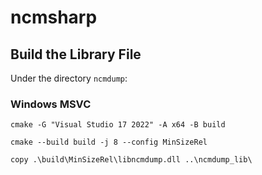 # ncmsharp

## Build the Library File

Under the directory `ncmdump`:

### Windows MSVC
 
```shell
cmake -G "Visual Studio 17 2022" -A x64 -B build

cmake --build build -j 8 --config MinSizeRel

copy .\build\MinSizeRel\libncmdump.dll ..\ncmdump_lib\
```
